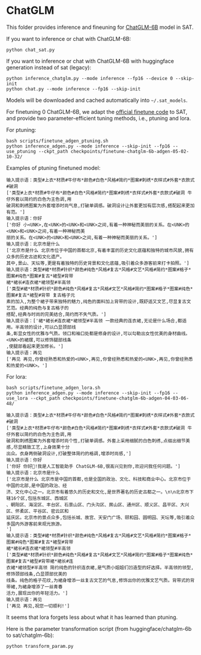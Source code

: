 # ChatGLM

This folder provides inference and fineuning for [ChatGLM-6B](https://github.com/THUDM/ChatGLM-6B) model in SAT.

If you want to inference or chat with ChatGLM-6B:

```
python chat_sat.py
```

If you want to inference or chat with ChatGLM-6B with huggingface generation instead of sat (legacy):
```
python inference_chatglm.py --mode inference --fp16 --device 0 --skip-init
python chat.py --mode inference --fp16 --skip-init
```

Models will be downloaded and cached automatically into `~/.sat_models`.

For finetuning 0 ChatGLM-6B, we adapt the [official finetune code](https://github.com/THUDM/ChatGLM-6B/tree/main/ptuning) to SAT, and provide two parameter-efficient tuning methods, i.e., ptuning and lora.

For ptuning:

```
bash scripts/finetune_adgen_ptuning.sh
python inference_adgen.py --mode inference --skip-init --fp16 --use_ptuning --ckpt_path checkpoints/finetune-chatglm-6b-adgen-05-02-10-32/
```

Examples of ptuning finetuned model:

```
输入提示语：类型#上衣*材质#牛仔布*颜色#白色*风格#简约*图案#刺绣*衣样式#外套*衣款式#破洞
['类型#上衣*材质#牛仔布*颜色#白色*风格#简约*图案#刺绣*衣样式#外套*衣款式#破洞 牛仔外套以简约的白色为主色调,用
破洞和刺绣图案为外套增添时尚气息,打破单调感。破洞设计让外套更加有层次感,搭配起来更加有范。']
输入提示语：你好
['你好 小<UNK>,在<UNK>的<UNK>和<UNK>之间,有着一种神秘而美丽的关系。在<UNK>的<UNK>和<UNK>之间,有着一种神秘而美
丽的关系。在<UNK>的<UNK>和<UNK>之间,有着一种神秘而美丽的关系。']
输入提示语：北京市是什么
['北京市是什么 北京市位于中国的首都北京,有着丰富的历史文化底蕴和独特的城市风貌,拥有众多的历史古迹和文化遗产。
其中,景山、天坛等,更是有着独特的历史背景和文化底蕴,吸引着众多游客前来打卡拍照。']
输入提示语：类型#裙*材质#针织*颜色#纯色*风格#复古*风格#文艺*风格#简约*图案#格子*图案#纯色*图案#复古*裙型#背带
裙*裙长#连衣裙*裙领型#半高领
['类型#裙*材质#针织*颜色#纯色*风格#复古*风格#文艺*风格#简约*图案#格子*图案#纯色*图案#复古*裙型#背带 复古格子元
素的加入,为整个裙子带来独特的魅力,纯色的面料加上背带的设计,既舒适又文艺,尽显复古文艺范。经典的纯色与复古格子的
搭配,经典与时尚的完美结合,简约而不失气质。']
输入提示语：['裙*裙长#连衣裙*裙领型#半高领 一款经典的连衣裙,无论是什么场合,都适用。半高领的设计,可以凸显颈部线
条,彰显女性的优雅与气质。领口和袖口处都是修身的设计,可以勾勒出女性优美的身材曲线。<UNK>的裙摆,可以修饰腿部线条
,使腿部看起来更加修长。']
输入提示语：再见
['再见 再见,你曾经熟悉和热爱的<UNK>,再见,你曾经熟悉和热爱的<UNK>,再见,你曾经熟悉和热爱的<UNK>。']
```

For lora:

```
bash scripts/finetune_adgen_lora.sh
python inference_adgen.py --mode inference --skip-init --fp16 --use_lora --ckpt_path checkpoints/finetune-chatglm-6b-adgen-04-03-06-48/
```

```
输入提示语：类型#上衣*材质#牛仔布*颜色#白色*风格#简约*图案#刺绣*衣样式#外套*衣款式#破洞
['类型#上衣*材质#牛仔布*颜色#白色*风格#简约*图案#刺绣*衣样式#外套*衣款式#破洞 牛仔外套以简约的白色为主色调,用
破洞和刺绣图案为外套增添时尚个性,打破单调感。外套上采用细腻的白色刺绣,点缀出细节美感,尽显精致工艺,上身效果十分
出众。衣身两侧破洞设计,打破整体简约的格调,增添时尚感,']
输入提示语：你好
['你好 你好👋!我是人工智能助手 ChatGLM-6B,很高兴见到你,欢迎问我任何问题。']
输入提示语：北京市是什么
['北京市是什么 北京市是中国的首都,也是全国的政治、文化、科技和商业中心。北京市位于中国的北部,是中国的政治、经
济、文化中心之一。北京市有着悠久的历史和文化,是世界著名的历史古都之一。\n\n北京市下辖16个区,包括东城区、西城区
、朝阳区、海淀区、丰台区、石景山区、门头沟区、房山区、通州区、顺义区、昌平区、大兴区、怀柔区、平谷区、密云区和
延庆区。北京市的景点众多,包括长城、故宫、天安门广场、颐和园、圆明园、天坛等,吸引着众多国内外游客前来观光旅游。
']
输入提示语：类型#裙*材质#针织*颜色#纯色*风格#复古*风格#文艺*风格#简约*图案#格子*图案#纯色*图案#复古*裙型#背带
裙*裙长#连衣裙*裙领型#半高领
['类型#裙*材质#针织*颜色#纯色*风格#复古*风格#文艺*风格#简约*图案#格子*图案#纯色*图案#复古*裙型#背带裙*裙长#连
衣裙*裙领型#半高领 简约纯色的针织连衣裙,是气质小姐姐们凹造型的好选择。半高领的领型,修饰颈部线条,凸显颈部优美的
线条。纯色的格子花纹,为裙身增添一丝复古文艺的气息,修饰出你的优雅文艺气质。背带式的背带裙,为裙身增添了一丝青春
活力,展现出你的年轻活力。']
输入提示语：再见
['再见 再见,祝您一切顺利!']
```

It seems that lora forgets less about what it has learned than ptuning.

Here is the parameter transformation script (from huggingface/chatglm-6b to sat/chatglm-6b):

```
python transform_param.py
```